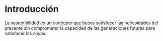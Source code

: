 # Introducción

La sostenibilidad es un concepto que busca satisfacer las necesidades del presente sin comprometer la capacidad de las generaciones futuras para satisfacer las suyas.